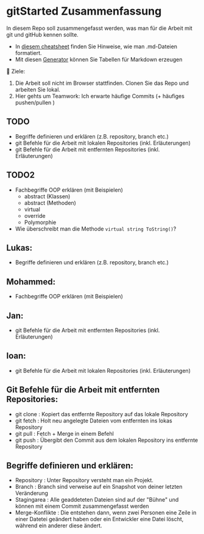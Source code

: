 # gitStarted Zusammenfassung
In diesem Repo soll zusammengefasst werden, was man für die Arbeit mit git und gitHub kennen sollte.
- In [diesem cheatsheet](https://github.com/adam-p/markdown-here/wiki/Markdown-Cheatsheet) finden Sie Hinweise, wie man .md-Dateien formatiert.
- Mit diesen [Generator](https://www.tablesgenerator.com/markdown_tables) können Sie Tabellen für Markdown erzeugen

:dart: Ziele:
1. Die Arbeit soll nicht im Browser stattfinden. Clonen Sie das Repo und arbeiten Sie lokal.
1. Hier gehts um Teamwork: Ich erwarte häufige Commits (+ häufiges pushen/pullen )

## TODO
- Begriffe definieren und erklären (z.B. repository, branch etc.)
- git Befehle für die Arbeit mit lokalen Repositories (inkl. Erläuterungen)
- git Befehle für die Arbeit mit entfernten Repositories (inkl. Erläuterungen)

## TODO2
- Fachbegriffe OOP erklären (mit Beispielen)
  - abstract (Klassen)
  - abstract (Methoden)
  - virtual
  - override
  - Polymorphie
- Wie überschreibt man die Methode `virtual string ToString()`?


## Lukas: 
- Begriffe definieren und erklären (z.B. repository, branch etc.)

## Mohammed:
- Fachbegriffe OOP erklären (mit Beispielen)

## Jan:
- git Befehle für die Arbeit mit entfernten Repositories (inkl. Erläuterungen)

## Ioan:
- git Befehle für die Arbeit mit lokalen Repositories (inkl. Erläuterungen)


## Git Befehle für die Arbeit mit entfernten Repositories:
- git clone   :   Kopiert das entfernte Repository auf das lokale Repository 
- git fetch   :   Holt neu angelegte Dateien vom entfernten ins lokas Repository
- git pull    :   Fetch + Merge in einem Befehl
- git push    :   Übergibt den Commit aus dem lokalen Repository ins entfernte Repository


## Begriffe definieren und erklären:
- Repository      : Unter Repository versteht man ein Projekt.
- Branch          : Branch sind verweise auf ein Snapshot von deiner letzten Veränderung
- Stagingarea     : Alle geaddeteten Dateien sind auf der "Bühne" und können mit einem Commit zusammengefasst werden
- Merge-Konflikte : Die entstehen dann, wenn zwei Personen eine Zeile in einer Datetei geändert haben oder ein Entwickler eine Datei löscht, während ein anderer diese ändert.
